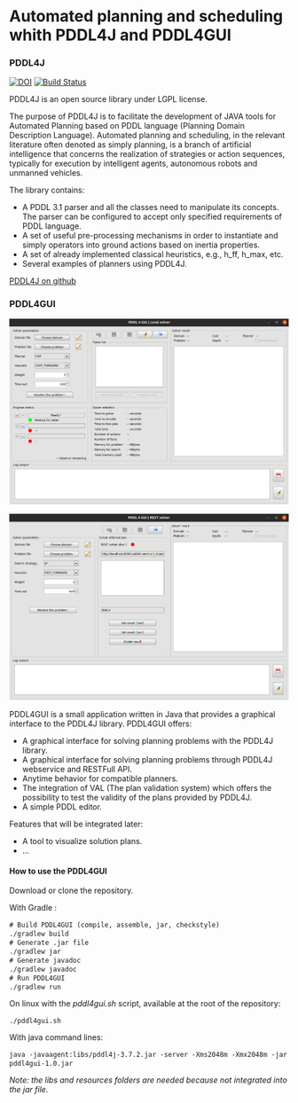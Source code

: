 # Automated planning and scheduling whith PDDL4J and PDDL4GUI

### PDDL4J

[![DOI](https://zenodo.org/badge/doi/10.5281/zenodo.45971.svg)](http://dx.doi.org/10.5281/zenodo.45971)
[![Build Status](http://pddl4j.imag.fr/jenkins/job/PDDL4J%20devel/badge/icon)](http://pddl4j.imag.fr/jenkins/job/PDDL4J%20devel/)

PDDL4J is an open source library under LGPL license.

The purpose of PDDL4J is to facilitate the development of JAVA tools for
Automated Planning based on PDDL language (Planning Domain Description
Language). Automated planning and scheduling, in the relevant literature often
denoted as simply planning, is a branch of artificial intelligence that concerns
 the realization of strategies or action sequences, typically for execution by
intelligent agents, autonomous robots and unmanned vehicles.

The library contains:
  * A PDDL 3.1 parser and all the classes need to manipulate its
concepts. The parser can be configured to accept only specified requirements of
PDDL language.
  * A set of useful pre-processing mechanisms in order to instantiate and
simply operators into ground actions based on inertia properties.
  * A set of already implemented classical heuristics, e.g., h_ff, h_max, etc.
  * Several examples of planners using PDDL4J.

[PDDL4J on github](https://github.com/pellierd/pddl4j)

### PDDL4GUI

![PDDL4GUI](https://raw.githubusercontent.com/ehermellin/ehermellin.github.io/master/images/projet/pddl4gui.jpg)

![PDDL4GUI](https://raw.githubusercontent.com/ehermellin/ehermellin.github.io/master/images/projet/pddl4gui_rest.jpg)

PDDL4GUI is a small application written in Java that provides a graphical interface to the PDDL4J library. PDDL4GUI offers:
  - A graphical interface for solving planning problems with the PDDL4J library.
  - A graphical interface for solving planning problems through PDDL4J webservice and RESTFull API.
  - Anytime behavior for compatible planners.
  - The integration of VAL (The plan validation system) which offers the possibility to test the validity of the plans provided by PDDL4J.
  - A simple PDDL editor.

Features that will be integrated later:
  - A tool to visualize solution plans.
  - ...
  
#### How to use the PDDL4GUI
Download or clone the repository.

With Gradle :

    # Build PDDL4GUI (compile, assemble, jar, checkstyle)
    ./gradlew build
    # Generate .jar file
    ./gradlew jar
    # Generate javadoc
    ./gradlew javadoc
    # Run PDDL4GUI
    ./gradlew run

On linux with the *pddl4gui.sh* script, available at the root of the repository:

    ./pddl4gui.sh

With java command lines:

    java -javaagent:libs/pddl4j-3.7.2.jar -server -Xms2048m -Xmx2048m -jar pddl4gui-1.0.jar

*Note: the libs and resources folders are needed because not integrated into the jar file.*
